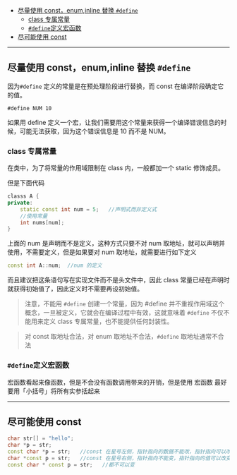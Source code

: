 

- [尽量使用 const，enum,inline 替换 `#define`](#尽量使用-constenuminline-替换-define)
  - [class 专属常量](#class-专属常量)
  - [`#define`定义宏函数](#define定义宏函数)
- [尽可能使用 const](#尽可能使用-const)

---

## 尽量使用 const，enum,inline 替换 `#define`

因为`#define` 定义的常量是在预处理阶段进行替换，而 const 在编译阶段确定它的值。

```
#define NUM 10
```

如果用 define 定义一个宏，让我们需要用这个常量来获得一个编译错误信息的时候，可能无法获取，因为这个错误信息是 10 而不是 NUM。

### class 专属常量

在类中，为了将常量的作用域限制在 class 内，一般都加一个 static 修饰成员。

但是下面代码

```cpp
classs A {
private:
    static const int num = 5;   //声明式而非定义式
    //使用常量
    int nums[num];
}
```

上面的 num 是声明而不是定义，这种方式只要不对 num 取地址，就可以声明并使用，不需要定义，但是如果要对 num 取地址，就需要进行如下定义

```cpp
const int A::num;  //num 的定义
```

而且建议把这条语句写在实现文件而不是头文件中，因此 class 常量已经在声明时就获得初始值了，因此定义时不需要再设初始值。

> 注意，不能用 `#define` 创建一个常量，因为 #define 并不重视作用域这个概念，一旦被定义，它就会在编译过程中有效，这就意味着 `#define` 不仅不能用来定义 class 专属常量，也不能提供任何封装性。

> 对 const 取地址合法，对 enum 取地址不合法，`#define` 取地址通常不合法


### `#define`定义宏函数

宏函数看起来像函数，但是不会没有函数调用带来的开销，但是使用 宏函数 最好要用「小括号」将所有实参括起来

----

## 尽可能使用 const

```cpp
char str[] = "hello";
char *p = str;
const char *p = str;   //const 在星号左侧，指针指向的数据不能改，指针指向可以改
char *const p = str;   //const 在星号右侧，指针指向不能变，指针指向的值可以改变
const char * const p = str;   //都不可以变
```